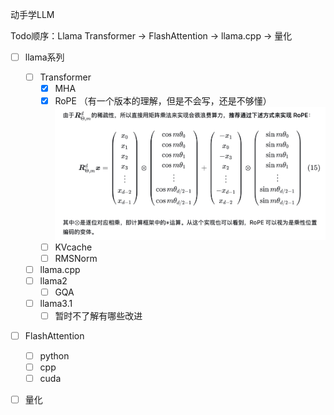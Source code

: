 动手学LLM

Todo顺序：Llama Transformer -> FlashAttention -> llama.cpp -> 量化 

- [ ] llama系列
  - [ ] Transformer
    - [x] MHA
    - [x] RoPE  （有一个版本的理解，但是不会写，还是不够懂）
    ![alt text](img/image.png)
    - [ ] KVcache
    - [ ] RMSNorm
  - [ ] llama.cpp
  - [ ] llama2
    - [ ] GQA
  - [ ] llama3.1
    - [ ] 暂时不了解有哪些改进

- [ ] FlashAttention
  - [ ] python
  - [ ] cpp
  - [ ] cuda

- [ ] 量化


